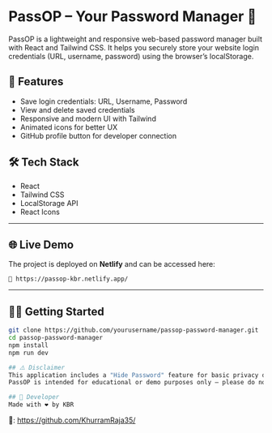 # PassOP – Your Password Manager 🔐

PassOP is a lightweight and responsive web-based password manager built with React and Tailwind CSS. It helps you securely store your website login credentials (URL, username, password) using the browser’s localStorage.

## 🚀 Features
- Save login credentials: URL, Username, Password
- View and delete saved credentials
- Responsive and modern UI with Tailwind
- Animated icons for better UX
- GitHub profile button for developer connection

## 🛠️ Tech Stack
- React
- Tailwind CSS
- LocalStorage API
- React Icons

---

## 🌐 Live Demo

The project is deployed on **Netlify** and can be accessed here:
```
🔗 https://passop-kbr.netlify.app/
```
---

## 🧑‍💻 Getting Started

```bash
git clone https://github.com/yourusername/passop-password-manager.git
cd passop-password-manager
npm install
npm run dev

## ⚠️ Disclaimer
This application includes a "Hide Password" feature for basic privacy during use. However, passwords are still stored in plain text using the browser’s localStorage.
PassOP is intended for educational or demo purposes only — please do not use it to store sensitive or real-world credentials.

## 👤 Developer
Made with ❤️ by KBR
```
🔗: https://github.com/KhurramRaja35/
```
